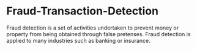 # Fraud-Transaction-Detection
Fraud detection is a set of activities undertaken to prevent money or property from being obtained through false pretenses. Fraud detection is applied to many industries such as banking or insurance.
